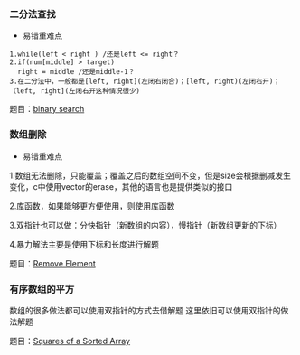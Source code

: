 ### 二分法查找
- 易错重难点
```
1.while(left < right ) /还是left <= right？
2.if(num[middle] > target)
  right = middle /还是middle-1？
3.在二分法中，一般都是[left, right](左闭右闭合)；[left, right)(左闭右开)；
（left, right](左闭右开这种情况很少)
```
题目：[binary search](https://leetcode.cn/problems/binary-search/)

### 数组删除
- 易错重难点

1.数组无法删除，只能覆盖；覆盖之后的数组空间不变，但是size会根据删减发生变化，c中使用vector的erase，其他的语言也是提供类似的接口

2.库函数，如果能够更方便使用，则使用库函数

3.双指针也可以做：分快指针（新数组的内容），慢指针（新数组更新的下标）

4.暴力解法主要是使用下标和长度进行解题

题目：[Remove Element](https://leetcode.com/problems/remove-element/description/?envType=problem-list-v2&envId=vabtly8h)

### 有序数组的平方

数组的很多做法都可以使用双指针的方式去借解题
这里依旧可以使用双指针的做法解题


题目：[Squares of a Sorted Array](https://leetcode.com/problems/squares-of-a-sorted-array/description/?envType=problem-list-v2&envId=vabtly8h)
